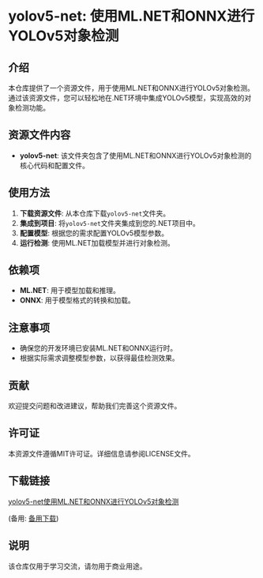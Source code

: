 # yolov5-net: 使用ML.NET和ONNX进行YOLOv5对象检测

## 介绍

本仓库提供了一个资源文件，用于使用ML.NET和ONNX进行YOLOv5对象检测。通过该资源文件，您可以轻松地在.NET环境中集成YOLOv5模型，实现高效的对象检测功能。

## 资源文件内容

- **yolov5-net**: 该文件夹包含了使用ML.NET和ONNX进行YOLOv5对象检测的核心代码和配置文件。

## 使用方法

1. **下载资源文件**: 从本仓库下载`yolov5-net`文件夹。
2. **集成到项目**: 将`yolov5-net`文件夹集成到您的.NET项目中。
3. **配置模型**: 根据您的需求配置YOLOv5模型参数。
4. **运行检测**: 使用ML.NET加载模型并进行对象检测。

## 依赖项

- **ML.NET**: 用于模型加载和推理。
- **ONNX**: 用于模型格式的转换和加载。

## 注意事项

- 确保您的开发环境已安装ML.NET和ONNX运行时。
- 根据实际需求调整模型参数，以获得最佳检测效果。

## 贡献

欢迎提交问题和改进建议，帮助我们完善这个资源文件。

## 许可证

本资源文件遵循MIT许可证。详细信息请参阅LICENSE文件。

## 下载链接
[yolov5-net使用ML.NET和ONNX进行YOLOv5对象检测](https://pan.quark.cn/s/8b8d6ee4a42d) 

(备用: [备用下载](https://pan.baidu.com/s/11LXDvp_m1whtIggAE414VA?pwd=1234))

## 说明

该仓库仅用于学习交流，请勿用于商业用途。
